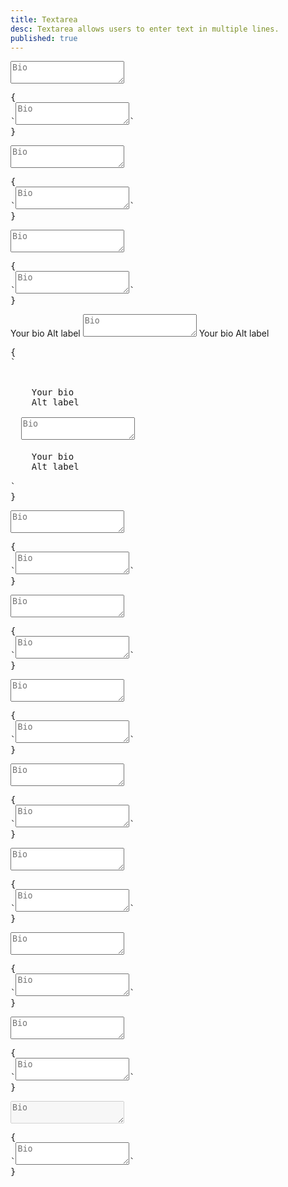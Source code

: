 ```yaml
---
title: Textarea
desc: Textarea allows users to enter text in multiple lines.
published: true
---
```


<script>
  import Component from "@components/Component.svelte"
  import ClassTable from "@components/ClassTable.svelte"
  import { prefix } from '$lib/stores';
  import { replace } from '$lib/actions';
</script>

<ClassTable
data="{[
  { type:'component', class: 'form-control', desc: 'Container element' },
  { type:'modifier', class: 'label', desc: 'For helper text' },
  { type:'modifier', class: 'textarea', desc: 'For <textarea> element' },
  { type:'modifier', class: 'textarea-bordered', desc: 'Adds border to textarea' },
  { type:'modifier', class: 'textarea-ghost', desc: 'Adds ghost style to checkbox' },
  { type:'modifier', class: 'textarea-primary', desc: 'Adds `primary` color to textarea' },
  { type:'modifier', class: 'textarea-secondary', desc: 'Adds `secondary` color to textarea' },
  { type:'modifier', class: 'textarea-accent', desc: 'Adds `accent` color to textarea' },
  { type:'modifier', class: 'textarea-info', desc: 'Adds `info` color to textarea' },
  { type:'modifier', class: 'textarea-success', desc: 'Adds `success` color to textarea' },
  { type:'modifier', class: 'textarea-warning', desc: 'Adds `warning` color to textarea' },
  { type:'modifier', class: 'textarea-error', desc: 'Adds `error` color to textarea' },
]}"
/>

<Component title="Textarea">
<textarea class="textarea" placeholder="Bio"></textarea>
<pre slot="html" use:replace={{ to: $prefix }}>{
`<textarea class="$$textarea" placeholder="Bio"></textarea>`
}</pre>
</Component>

<Component title="Textarea with border">
<textarea class="textarea textarea-bordered" placeholder="Bio"></textarea>
<pre slot="html" use:replace={{ to: $prefix }}>{
`<textarea class="$$textarea $$textarea-bordered" placeholder="Bio"></textarea>`
}</pre>
</Component>

<Component title="Ghost (no background)">
<textarea class="textarea textarea-ghost" placeholder="Bio"></textarea>
<pre slot="html" use:replace={{ to: $prefix }}>{
`<textarea class="$$textarea $$textarea-ghost" placeholder="Bio"></textarea>`
}</pre>
</Component>

<Component title="With form control and labels">
<div class="form-control">
  <label class="label">
    <span class="label-text">Your bio</span>
    <span class="label-text-alt">Alt label</span>
  </label> 
  <textarea class="textarea h-24 textarea-bordered" placeholder="Bio"></textarea>
  <label class="label">
    <span class="label-text-alt">Your bio</span>
    <span class="label-text-alt">Alt label</span>
  </label> 
</div>
<pre slot="html" use:replace={{ to: $prefix }}>{
`<div class="$$form-control">
  <label class="$$label">
    <span class="$$label-text">Your bio</span>
    <span class="$$label-text-alt">Alt label</span>
  </label> 
  <textarea class="$$textarea $$textarea-bordered h-24" placeholder="Bio"></textarea>
  <label class="$$label">
    <span class="$$label-text-alt">Your bio</span>
    <span class="$$label-text-alt">Alt label</span>
  </label> 
</div>`
}</pre>
</Component>

<Component title="Primary color">
<textarea class="textarea textarea-primary" placeholder="Bio"></textarea>
<pre slot="html" use:replace={{ to: $prefix }}>{
`<textarea class="$$textarea $$textarea-primary" placeholder="Bio"></textarea>`
}</pre>
</Component>

<Component title="Secondary color">
<textarea class="textarea textarea-secondary" placeholder="Bio"></textarea>
<pre slot="html" use:replace={{ to: $prefix }}>{
`<textarea class="$$textarea $$textarea-secondary" placeholder="Bio"></textarea>`
}</pre>
</Component>

<Component title="Accent color">
<textarea class="textarea textarea-accent" placeholder="Bio"></textarea>
<pre slot="html" use:replace={{ to: $prefix }}>{
`<textarea class="$$textarea $$textarea-accent" placeholder="Bio"></textarea>`
}</pre>
</Component>

<Component title="Info color">
<textarea class="textarea textarea-info" placeholder="Bio"></textarea>
<pre slot="html" use:replace={{ to: $prefix }}>{
`<textarea class="$$textarea $$textarea-info" placeholder="Bio"></textarea>`
}</pre>
</Component>

<Component title="Success color">
<textarea class="textarea textarea-success" placeholder="Bio"></textarea>
<pre slot="html" use:replace={{ to: $prefix }}>{
`<textarea class="$$textarea $$textarea-success" placeholder="Bio"></textarea>`
}</pre>
</Component>

<Component title="Warning color">
<textarea class="textarea textarea-warning" placeholder="Bio"></textarea>
<pre slot="html" use:replace={{ to: $prefix }}>{
`<textarea class="$$textarea $$textarea-warning" placeholder="Bio"></textarea>`
}</pre>
</Component>

<Component title="Error color">
<textarea class="textarea textarea-error" placeholder="Bio"></textarea>
<pre slot="html" use:replace={{ to: $prefix }}>{
`<textarea class="$$textarea $$textarea-error" placeholder="Bio"></textarea>`
}</pre>
</Component>

<Component title="Disabled">
<textarea class="textarea" placeholder="Bio" disabled></textarea>
<pre slot="html" use:replace={{ to: $prefix }}>{
`<textarea class="$$textarea" placeholder="Bio"></textarea>`
}</pre>
</Component>
